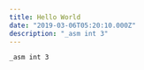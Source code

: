 ```yaml
---
title: Hello World
date: "2019-03-06T05:20:10.000Z"
description: "_asm int 3"
---
```


```
_asm int 3
```
